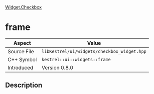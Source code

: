 [Widget.Checkbox](index)
# frame
| Aspect | Value |
| --- | --- |
| Source File | `libKestrel/ui/widgets/checkbox_widget.hpp` |
| C++ Symbol | `kestrel::ui::widgets::frame` |
| Introduced | Version 0.8.0 |
## Description

